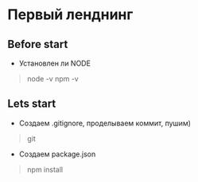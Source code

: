 # Первый ленднинг
## Before start
* Установлен ли NODE
>node -v 
>npm -v 

## Lets start
* Создаем .gitignore, проделываем коммит, пушим)
>git 
* Cоздаем package.json 
> npm install 